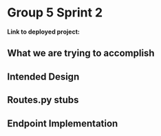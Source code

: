 # Group 5 Sprint 2

**Link to deployed project: <TBD>**

## What we are trying to accomplish

## Intended Design


## Routes.py stubs

## Endpoint Implementation


